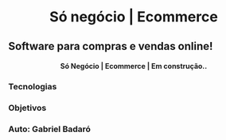 <h1 align="center">Só negócio | Ecommerce</h1>

## Software para compras e vendas online!

<h4 align="center">  
Só Negócio | Ecommerce | Em construção..
</h4>

### Tecnologias

### Objetivos

### Auto: Gabriel Badaró
